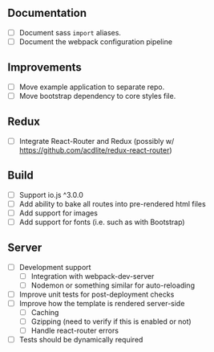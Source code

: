 Documentation
-------------
* [ ] Document sass `import` aliases.
* [ ] Document the webpack configuration pipeline

Improvements
------------
* [ ] Move example application to separate repo.
* [ ] Move bootstrap dependency to core styles file.

Redux
-----
* [ ] Integrate React-Router and Redux (possibly w/ https://github.com/acdlite/redux-react-router)

Build
-----
* [ ] Support io.js ^3.0.0
* [ ] Add ability to bake all routes into pre-rendered html files
* [ ] Add support for images
* [ ] Add support for fonts (i.e. such as with Bootstrap)

Server
------
* [ ] Development support
  * [ ] Integration with webpack-dev-server
  * [ ] Nodemon or something similar for auto-reloading
* [ ] Improve unit tests for post-deployment checks
* [ ] Improve how the template is rendered server-side
  * [ ] Caching
  * [ ] Gzipping (need to verify if this is enabled or not)
  * [ ] Handle react-router errors
* [ ] Tests should be dynamically required

